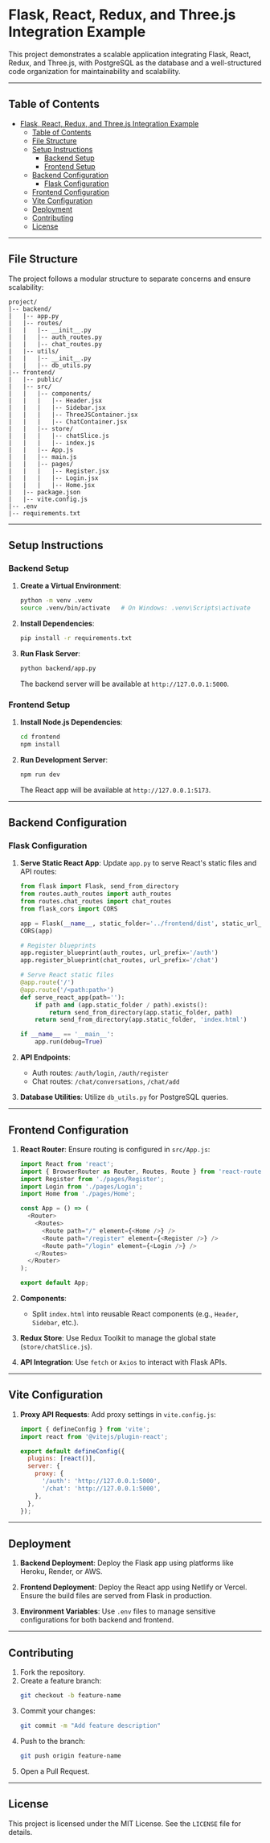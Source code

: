 # Flask, React, Redux, and Three.js Integration Example

This project demonstrates a scalable application integrating Flask, React, Redux, and Three.js, with PostgreSQL as the database and a well-structured code organization for maintainability and scalability.

---

## Table of Contents
- [Flask, React, Redux, and Three.js Integration Example](#flask-react-redux-and-threejs-integration-example)
  - [Table of Contents](#table-of-contents)
  - [File Structure](#file-structure)
  - [Setup Instructions](#setup-instructions)
    - [Backend Setup](#backend-setup)
    - [Frontend Setup](#frontend-setup)
  - [Backend Configuration](#backend-configuration)
    - [Flask Configuration](#flask-configuration)
  - [Frontend Configuration](#frontend-configuration)
  - [Vite Configuration](#vite-configuration)
  - [Deployment](#deployment)
  - [Contributing](#contributing)
  - [License](#license)

---

## File Structure

The project follows a modular structure to separate concerns and ensure scalability:

```
project/
|-- backend/
|   |-- app.py
|   |-- routes/
|   |   |-- __init__.py
|   |   |-- auth_routes.py
|   |   |-- chat_routes.py
|   |-- utils/
|   |   |-- __init__.py
|   |   |-- db_utils.py
|-- frontend/
|   |-- public/
|   |-- src/
|   |   |-- components/
|   |   |   |-- Header.jsx
|   |   |   |-- Sidebar.jsx
|   |   |   |-- ThreeJSContainer.jsx
|   |   |   |-- ChatContainer.jsx
|   |   |-- store/
|   |   |   |-- chatSlice.js
|   |   |   |-- index.js
|   |   |-- App.js
|   |   |-- main.js
|   |   |-- pages/
|   |   |   |-- Register.jsx
|   |   |   |-- Login.jsx
|   |   |   |-- Home.jsx
|   |-- package.json
|   |-- vite.config.js
|-- .env
|-- requirements.txt
```

---

## Setup Instructions

### Backend Setup
1. **Create a Virtual Environment**:
   ```bash
   python -m venv .venv
   source .venv/bin/activate   # On Windows: .venv\Scripts\activate
   ```
2. **Install Dependencies**:
   ```bash
   pip install -r requirements.txt
   ```
3. **Run Flask Server**:
   ```bash
   python backend/app.py
   ```
   The backend server will be available at `http://127.0.0.1:5000`.

### Frontend Setup
1. **Install Node.js Dependencies**:
   ```bash
   cd frontend
   npm install
   ```
2. **Run Development Server**:
   ```bash
   npm run dev
   ```
   The React app will be available at `http://127.0.0.1:5173`.

---

## Backend Configuration

### Flask Configuration
1. **Serve Static React App**: Update `app.py` to serve React's static files and API routes:

   ```python
   from flask import Flask, send_from_directory
   from routes.auth_routes import auth_routes
   from routes.chat_routes import chat_routes
   from flask_cors import CORS

   app = Flask(__name__, static_folder='../frontend/dist', static_url_path='')
   CORS(app)

   # Register blueprints
   app.register_blueprint(auth_routes, url_prefix='/auth')
   app.register_blueprint(chat_routes, url_prefix='/chat')

   # Serve React static files
   @app.route('/')
   @app.route('/<path:path>')
   def serve_react_app(path=''):
       if path and (app.static_folder / path).exists():
           return send_from_directory(app.static_folder, path)
       return send_from_directory(app.static_folder, 'index.html')

   if __name__ == '__main__':
       app.run(debug=True)
   ```

2. **API Endpoints**:
   - Auth routes: `/auth/login`, `/auth/register`
   - Chat routes: `/chat/conversations`, `/chat/add`

3. **Database Utilities**: Utilize `db_utils.py` for PostgreSQL queries.

---

## Frontend Configuration

1. **React Router**:
   Ensure routing is configured in `src/App.js`:

   ```javascript
   import React from 'react';
   import { BrowserRouter as Router, Routes, Route } from 'react-router-dom';
   import Register from './pages/Register';
   import Login from './pages/Login';
   import Home from './pages/Home';

   const App = () => (
     <Router>
       <Routes>
         <Route path="/" element={<Home />} />
         <Route path="/register" element={<Register />} />
         <Route path="/login" element={<Login />} />
       </Routes>
     </Router>
   );

   export default App;
   ```

2. **Components**:
   - Split `index.html` into reusable React components (e.g., `Header`, `Sidebar`, etc.).

3. **Redux Store**:
   Use Redux Toolkit to manage the global state (`store/chatSlice.js`).

4. **API Integration**:
   Use `fetch` or `Axios` to interact with Flask APIs.

---

## Vite Configuration

1. **Proxy API Requests**:
   Add proxy settings in `vite.config.js`:

   ```javascript
   import { defineConfig } from 'vite';
   import react from '@vitejs/plugin-react';

   export default defineConfig({
     plugins: [react()],
     server: {
       proxy: {
         '/auth': 'http://127.0.0.1:5000',
         '/chat': 'http://127.0.0.1:5000',
       },
     },
   });
   ```

---

## Deployment

1. **Backend Deployment**:
   Deploy the Flask app using platforms like Heroku, Render, or AWS.

2. **Frontend Deployment**:
   Deploy the React app using Netlify or Vercel. Ensure the build files are served from Flask in production.

3. **Environment Variables**:
   Use `.env` files to manage sensitive configurations for both backend and frontend.

---

## Contributing

1. Fork the repository.
2. Create a feature branch:
   ```bash
   git checkout -b feature-name
   ```
3. Commit your changes:
   ```bash
   git commit -m "Add feature description"
   ```
4. Push to the branch:
   ```bash
   git push origin feature-name
   ```
5. Open a Pull Request.

---

## License

This project is licensed under the MIT License. See the `LICENSE` file for details.

